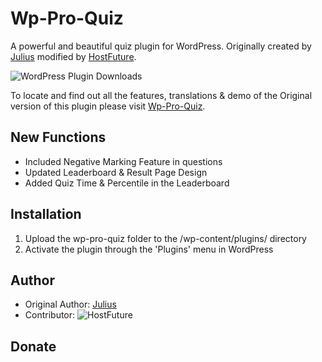 # Wp-Pro-Quiz

A powerful and beautiful quiz plugin for WordPress. Originally created by [Julius](http://www.it-gecko.de/) modified by [HostFuture](https://hostfuture.co.in).

![WordPress Plugin Downloads](https://img.shields.io/wordpress/plugin/dm/wp-pro-quiz)

To locate and find out all the features, translations & demo of the Original version of this plugin please visit [Wp-Pro-Quiz](https://github.com/xeno010/Wp-Pro-Quiz).


## New Functions

- Included Negative Marking Feature in questions
- Updated Leaderboard & Result Page Design
- Added Quiz Time & Percentile in the Leaderboard 


## Installation

1. Upload the wp-pro-quiz folder to the /wp-content/plugins/ directory
2. Activate the plugin through the 'Plugins' menu in WordPress


## Author

- Original Author: [Julius](http://www.it-gecko.de/)
- Contributor: ![HostFuture](https://account.hostfuture.co.in/assets/img/whmcs-logo.png)


## Donate

<a href="https://www.instamojo.com/@HostFuture/" rel="im-checkout" data-text="Donate Us" data-css-style="color:#ffffff; background:#004fff; width:180px; border-radius:30px"   data-layout="vertical"></a>
<script src="https://js.instamojo.com/v1/button.js"></script>